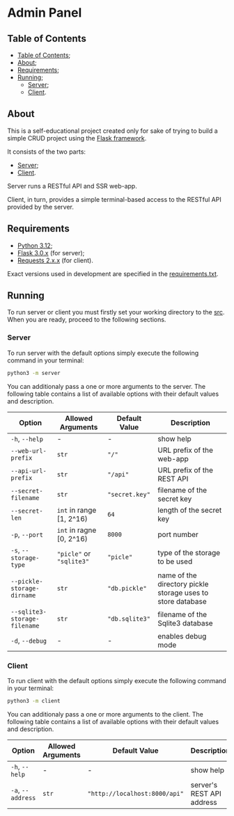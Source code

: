 # Admin Panel

## Table of Contents

- [Table of Contents](#table-of-contents);
- [About](#about);
- [Requirements](#requirements);
- [Running](#running);
  - [Server](#server);
  - [Client](#client).

## About

This is a self-educational project created only for sake
of trying to build a simple CRUD project using the
[Flask framework](https://flask.palletsprojects.com/en/3.0.x/).

It consists of the two parts:

- [Server](./src/server/);
- [Client](./src/client/).

Server runs a RESTful API and SSR web-app.

Client, in turn, provides a simple terminal-based access
to the RESTful API provided by the server.

## Requirements

- [Python 3.12](https://www.python.org/downloads/);
- [Flask 3.0.x](https://flask.palletsprojects.com/en/3.0.x/) (for server);
- [Requests 2.x.x](https://pypi.org/project/requests/) (for client).

Exact versions used in development are specified in the [requirements.txt](./requirements.txt).

## Running

To run server or client you must firstly set your working directory to the [src](./src/).
When you are ready, proceed to the following sections.

### Server

To run server with the default options simply execute the following command in your terminal:

```bash
python3 -m server
```

You can additionaly pass a one or more arguments to the server. The following table contains
a list of available options with their default values and description.

| Option                       | Allowed Arguments        | Default Value  | Description                                                 |
|------------------------------|--------------------------|----------------|-------------------------------------------------------------|
| `-h`, `--help`               | -                        | -              | show help                                                   |
| `--web-url-prefix`           | `str`                    | `"/"`          | URL prefix of the web-app                                   |
| `--api-url-prefix`           | `str`                    | `"/api"`       | URL prefix of the REST API                                  |
| `--secret-filename`          | `str`                    | `"secret.key"` | filename of the secret key                                  |
| `--secret-len`               | `int` in range [1, 2^16) | `64`           | length of the secret key                                    |
| `-p`, `--port`               | `int` in ragne [0, 2^16) | `8000`         | port number                                                 |
| `-s`, `--storage-type`       | `"picle"` or `"sqlite3"` | `"picle"`      | type of the storage to be used                              |
| `--pickle-storage-dirname`   | `str`                    | `"db.pickle"`  | name of the directory pickle storage uses to store database |
| `--sqlite3-storage-filename` | `str`                    | `"db.sqlite3"` | filename of the Sqlite3 database                            |
| `-d`, `--debug`              | -                        | -              | enables debug mode                                          |

### Client

To run client with the default options simply execute the following command in your terminal:

```bash
python3 -m client
```

You can additionaly pass a one or more arguments to the client. The following table contains
a list of available options with their default values and description.

| Option            | Allowed Arguments | Default Value                 | Description               |
|-------------------|-------------------|-------------------------------|---------------------------|
| `-h`, `--help`    | -                 | -                             | show help                 |
| `-a`, `--address` | `str`             | `"http://localhost:8000/api"` | server's REST API address |
